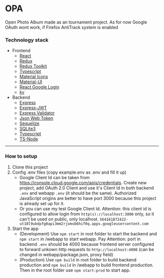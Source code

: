 # OPA
Open Photo Album made as an tournament project. As for now Google OAuth wont work, if Firefox AntiTrack system is enabled
### Technology stack
- Frontend
	- [React](https://reactjs.org/ 'React')
	- [Redux](https://redux.js.org/ 'Redux')
	- [Redux Toolkit](https://redux-toolkit.js.org/ 'Redux Toolkit')
	- [Typescript](https://www.typescriptlang.org/ 'Typescript')
	- [Material Icons](https://material-ui.com/ru/components/material-icons/ 'Material Icons')
	- [Material-UI](https://material-ui.com/ 'Material-UI')
	- [React Google Login](https://github.com/anthonyjgrove/react-google-login 'React Google Login')
	- [ky](https://github.com/sindresorhus/ky 'ky')
- Backend
	- [Express](https://expressjs.com/ 'Express')
	- [Express-JWT](https://github.com/auth0/express-jwt 'Express-JWT')
	- [Express Validator](https://express-validator.github.io/ 'Express Validator')
	- [Json Web Token](https://github.com/auth0/node-jsonwebtoken 'Json Web Token')
	- [Sequelize](https://sequelize.org/ 'Sequelize')
	- [SQLite3](https://github.com/mapbox/node-sqlite3 'SQLite3')
	- [Typescript](https://www.typescriptlang.org/ 'Typescript')
	- [TS-Node](https://github.com/TypeStrong/ts-node 'TS-Node')

------------

### How to setup
1. Clone this project
2. Config .env files (copy example.env as .env and fill it up)
	- Google Client Id can be taken from https://console.cloud.google.com/apis/credentials. Create new project, add OAuth 2.0 Client and use it's Client Id in both backend `.env` and webapp `.env` (it should be the same). Authorized JavaScript origins are better to have port 3000 because this project is already set up for it.
	- Or you can use my test Google Client Id. Attention: this client id is configured to allow login from `http(s)://localhost:3000` only, so it can't be used on public, only localhost. `564161872422-ut18l9ubdpfg0api3mm2rjomsb6hif0q.apps.googleusercontent.com`
3. Start the app
	- (Development) Use `npm start` in root folder to start the backend and `npm start` in /webapp to start webapp. Pay Attention: port in backend `.env` should be 4000 because frontend server configured to forward unkown http requests to `http://localhost:4000` (can be changed in webapp/package.json, proxy field)
	- (Production) Use `npm build` in root folder to build backend production and `npm build` in /webapp to build frontend production. Then in the root folder use `npm start:prod` to start app.

